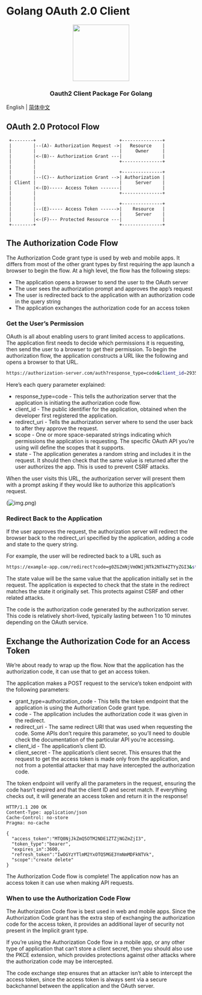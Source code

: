 # Golang OAuth 2.0 Client

<p align="center">
<img align="center" width="150px" src="https://www.oauth.com/wp-content/themes/oauthdotcom/images/oauth_logo@2x.png" />
</p>
<h3 align=center>Oauth2 Client Package For Golang</h3>

English | [简体中文](README-CN.md)

## OAuth 2.0 Protocol Flow
     +--------+                               +---------------+
     |        |--(A)- Authorization Request ->|   Resource    |
     |        |                               |     Owner     |
     |        |<-(B)-- Authorization Grant ---|               |
     |        |                               +---------------+
     |        |
     |        |                               +---------------+
     |        |--(C)-- Authorization Grant -->| Authorization |
     | Client |                               |     Server    |
     |        |<-(D)----- Access Token -------|               |
     |        |                               +---------------+
     |        |
     |        |                               +---------------+
     |        |--(E)----- Access Token ------>|    Resource   |
     |        |                               |     Server    |
     |        |<-(F)--- Protected Resource ---|               |
     +--------+                               +---------------+

## The Authorization Code Flow
The Authorization Code grant type is used by web and mobile apps. It differs from most of the other grant types by first requiring the app launch a browser to begin the flow. At a high level, the flow has the following steps:

- The application opens a browser to send the user to the OAuth server
- The user sees the authorization prompt and approves the app’s request
- The user is redirected back to the application with an authorization code in the query string
- The application exchanges the authorization code for an access token

### Get the User’s Permission
OAuth is all about enabling users to grant limited access to applications. The application first needs to decide which permissions it is requesting, then send the user to a browser to get their permission. To begin the authorization flow, the application constructs a URL like the following and opens a browser to that URL.

```bash
https://authorization-server.com/auth?response_type=code&client_id=29352915982374239857&redirect_uri=https%3A%2F%2Fexample-app.com%2Fcallback&scope=create+delete&state=xcoiv98y2kd22vusuye3kch
```

Here’s each query parameter explained:

- response_type=code - This tells the authorization server that the application is initiating the authorization code flow.
- client_id - The public identifier for the application, obtained when the developer first registered the application.
- redirect_uri - Tells the authorization server where to send the user back to after they approve the request.
- scope - One or more space-separated strings indicating which permissions the application is requesting. The specific OAuth API you’re using will define the scopes that it supports.
- state - The application generates a random string and includes it in the request. It should then check that the same value is returned after the user authorizes the app. This is used to prevent CSRF attacks.


When the user visits this URL, the authorization server will present them with a prompt asking if they would like to authorize this application’s request.

(![img.png](https://developer.okta.com/assets-jekyll/blog/oauth-authorization-code-grant-type/oauth-prompt-48d4b9d76687db5e661fd8f434514d4d4f9136f7a9a7bdc049a93cf8894c653d.png))

### Redirect Back to the Application
If the user approves the request, the authorization server will redirect the browser back to the redirect_uri specified by the application, adding a code and state to the query string.

For example, the user will be redirected back to a URL such as

```bash
https://example-app.com/redirect?code=g0ZGZmNjVmOWIjNTk2NTk4ZTYyZGI3&state=xcoiv98y2kd22vusuye3kch

```

The state value will be the same value that the application initially set in the request. The application is expected to check that the state in the redirect matches the state it originally set. This protects against CSRF and other related attacks.

The code is the authorization code generated by the authorization server. This code is relatively short-lived, typically lasting between 1 to 10 minutes depending on the OAuth service.


## Exchange the Authorization Code for an Access Token

We’re about ready to wrap up the flow. Now that the application has the authorization code, it can use that to get an access token.

The application makes a POST request to the service’s token endpoint with the following parameters:

- grant_type=authorization_code - This tells the token endpoint that the application is using the Authorization Code grant type.
- code - The application includes the authorization code it was given in the redirect.
- redirect_uri - The same redirect URI that was used when requesting the code. Some APIs don’t require this parameter, so you’ll need to double check the documentation of the particular API you’re accessing.
- client_id - The application’s client ID.
- client_secret - The application’s client secret. This ensures that the request to get the access token is made only from the application, and not from a potential attacker that may have intercepted the authorization code.

The token endpoint will verify all the parameters in the request, ensuring the code hasn’t expired and that the client ID and secret match. If everything checks out, it will generate an access token and return it in the response!

```http request
HTTP/1.1 200 OK
Content-Type: application/json
Cache-Control: no-store
Pragma: no-cache

{
  "access_token":"MTQ0NjJkZmQ5OTM2NDE1ZTZjNGZmZjI3",
  "token_type":"bearer",
  "expires_in":3600,
  "refresh_token":"IwOGYzYTlmM2YxOTQ5MGE3YmNmMDFkNTVk",
  "scope":"create delete"
}
```

The Authorization Code flow is complete! The application now has an access token it can use when making API requests.

### When to use the Authorization Code Flow

The Authorization Code flow is best used in web and mobile apps. Since the Authorization Code grant has the extra step of exchanging the authorization code for the access token, it provides an additional layer of security not present in the Implicit grant type.

If you’re using the Authorization Code flow in a mobile app, or any other type of application that can’t store a client secret, then you should also use the PKCE extension, which provides protections against other attacks where the authorization code may be intercepted.

The code exchange step ensures that an attacker isn’t able to intercept the access token, since the access token is always sent via a secure backchannel between the application and the OAuth server.

